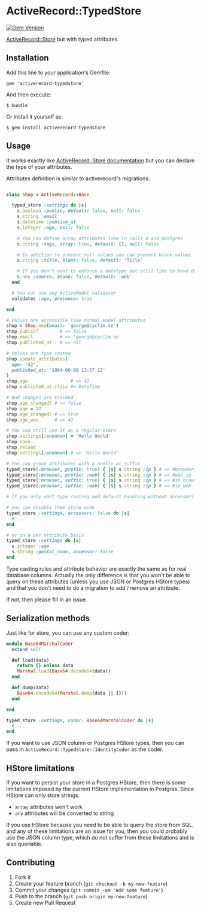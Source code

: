 # ActiveRecord::TypedStore

[![Gem Version](https://badge.fury.io/rb/activerecord-typedstore.png)](http://badge.fury.io/rb/activerecord-typedstore)

[ActiveRecord::Store](http://api.rubyonrails.org/classes/ActiveRecord/Store.html) but with typed attributes.


## Installation

Add this line to your application's Gemfile:

    gem 'activerecord-typedstore'

And then execute:

    $ bundle

Or install it yourself as:

    $ gem install activerecord-typedstore

## Usage

It works exactly like [ActiveRecord::Store documentation](http://api.rubyonrails.org/classes/ActiveRecord/Store.html) but you can declare the type of your attributes.

Attributes definition is similar to activerecord's migrations:

```ruby

class Shop < ActiveRecord::Base

  typed_store :settings do |s|
    s.boolean :public, default: false, null: false
    s.string :email
    s.datetime :publish_at
    s.integer :age, null: false

    # You can define array attributes like in rails 4 and postgres
    s.string :tags, array: true, default: [], null: false

    # In addition to prevent null values you can prevent blank values
    s.string :title, blank: false, default: 'Title'

    # If you don't want to enforce a datatype but still like to have default handling
    s.any :source, blank: false, default: 'web'
  end

  # You can use any ActiveModel validator
  validates :age, presence: true

end

# Values are accessible like normal model attributes
shop = Shop.new(email: 'george@cyclim.se')
shop.public?        # => false
shop.email          # => 'george@cyclim.se'
shop.published_at   # => nil

# Values are type casted
shop.update_attributes(
  age: '42',
  published_at: '1984-06-08 13:57:12'
)
shop.age                # => 42
shop.published_at.class #= DateTime

# And changes are tracked
shop.age_changed? # => false
shop.age = 12
shop.age_changed? # => true
shop.age_was      # => 42

# You can still use it as a regular store
shop.settings[:unknown] = 'Hello World'
shop.save
shop.reload
shop.settings[:unknown] # => 'Hello World'

# You can group attributes with a prefix or suffix
typed_store(:browser, prefix: true) { |s| s.string :ip } # => #browser_ip
typed_store(:browser, prefix: :web) { |s| s.string :ip } # => #web_ip
typed_store(:browser, suffix: true) { |s| s.string :ip } # => #ip_browser
typed_store(:browser, suffix: :web) { |s| s.string :ip } # => #ip_web

# If you only want type casting and default handling without accessors

# you can disable them store wide
typed_store :settings, accessors: false do |s|
  # ...
end

# or on a per attribute basis
typed_store :settings do |s|
  s.integer :age
  s.string :postal_code, accessor: false
end

```

Type casting rules and attribute behavior are exactly the same as for real database columns.
Actually the only difference is that you won't be able to query on these attributes (unless you use JSON or Postgres HStore types) and that you don't need to do a migration to add / remove an attribute.

If not, then please fill in an issue.

## Serialization methods

Just like for store, you can use any custom coder:

```ruby
module Base64MarshalCoder
  extend self

  def load(data)
    return {} unless data
    Marshal.load(Base64.decode64(data))
  end

  def dump(data)
    Base64.encode64(Marshal.dump(data || {}))
  end

end

typed_store :settings, coder: Base64MarshalCoder do |s|
  # ...
end
```

If you want to use JSON column or Postgres HStore types, then you can pass in `ActiveRecord::TypedStore::IdentityCoder` as the coder.

## HStore limitations

If you want to persist your store in a Postgres HStore, then there is some limitations imposed by the current HStore implementation in Postgres.
Since HStore can only store strings:

  - `array` attributes won't work
  - `any` attributes will be converted to string

If you use HStore because you need to be able to query the store from SQL, and any of these limitations are an issue for you,
then you could probably use the JSON column type, which do not suffer from these limitations and is also queriable. 

## Contributing

1. Fork it
2. Create your feature branch (`git checkout -b my-new-feature`)
3. Commit your changes (`git commit -am 'Add some feature'`)
4. Push to the branch (`git push origin my-new-feature`)
5. Create new Pull Request
